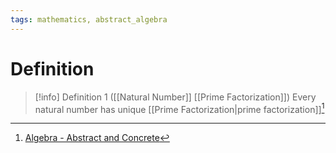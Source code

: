 ```yaml
---
tags: mathematics, abstract_algebra
---
```


# Definition

> [!info] Definition 1 ([[Natural Number]] [[Prime Factorization]])
> Every natural number has unique [[Prime Factorization|prime factorization]][^1]

[^1]: [Algebra - Abstract and Concrete](zotero://open-pdf/library/items/IQ3GJ7PV?page=38)